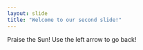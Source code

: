 ```yaml
---
layout: slide
title: "Welcome to our second slide!"
---
```

Praise the Sun!
Use the left arrow to go back!
